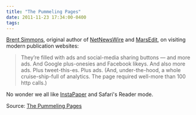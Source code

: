 ```yaml
---
title: "The Pummeling Pages"
date: 2011-11-23 17:34:00-0400
tags: 
---
```


[Brent Simmons](http://www.inessential.com), original author of [NetNewsWire](http://netnewswireapp.com/) and [MarsEdit](http://www.red-sweater.com/marsedit/), on visiting modern publication websites:

> They’re filled with ads and social-media sharing buttons — and more ads. And Google plus-onesies and Facebook likeys. And also more ads. Plus tweet-this-es. Plus ads. (And, under-the-hood, a whole cruise-ship-full of analytics. The page required well-more than 100 http calls.)

No wonder we all like [InstaPaper](http://www.instapaper.com/) and Safari's Reader mode.

Source: [The Pummeling Pages](http://inessential.com/2011/11/22/the_pummeling_pages)
